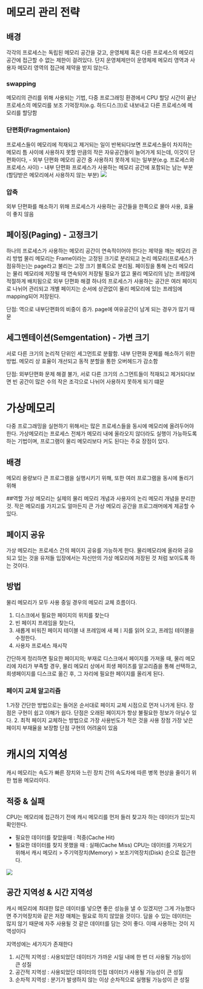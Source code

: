 # 메모리 관리 전략

  ## 배경
 각각의 프로세스는 독립된 메모리 공간을 갖고, 운영체제 혹은 다른 프로세스의 메모리공간에 접근할 수 없는 제한이 걸려있다. 단지 운영체제만이 운영체제 메모리 영역과 사용자 메모리 영역의 접근에 제약을 받지 않는다.

  ### swapping
  메모리의 관리를 위해 사용되는 기법, 
  다중 프로그래밍 환경에서 CPU 할당 시간이 끝난 프로세스의 메모리를 보조 기억장치(e.g. 하드디스크)로 내보내고 다른 프로세스에 메모리를 할당함
  
  ### 단편화(Fragmentaion)
  프로세스들이 메모리에 적재되고 제거되는 일이 반복되다보면 프로세스들이 차지하는 메모리 틈 사이에 사용하지 못할 만큼의 작은 자유공간들이 늘어가게 되는데, 이것이 단편화이다,
    - 외부 단편화
      메모리 공간 중 사용하지 못하게 되는 일부분(e.g. 프로세스와 프로세스 사이)
    - 내부 단편화
      프로세스가 사용하는 메모리 공간에 포함되는 남는 부분(할당받은 메모리에서 사용하지 않는 부분)
<img src='https://img1.daumcdn.net/thumb/R1280x0/?scode=mtistory2&fname=https%3A%2F%2Fblog.kakaocdn.net%2Fdn%2FcnqRKG%2Fbtq414Dp7eS%2Ff8zGXr8jZLUEDuwVkT4YT0%2Fimg.png'>

  ### 압축
  외부 단편화를 해소하기 위해 프로세스가 사용하는 공간들을 한쪽으로 몰아 사용, 효율이 좋지 않음

  ## 페이징(Paging) - 고정크기
  하나의 프로세스가 사용하는 메모리 공간이 연속적이어야 한다는 제약을 깨는 메모리 관리 방법
  물리 메모리는 Frame이라는 고정된 크기로 분리되고 논리 메모리(프로세스가 점유하는)는 page라고 불리는 고정 크기 블록으로 분리됨. 페이징을 통해 논리 메모리는 물리 메모리에 저장될 때 연속되어 저장될 필요가 없고 물리 메모리의 남는 프레임에 적절하게 배치됨으로 외부 단편화 해결 하나의 프로세스가 사용하는 공간은 여러 페이지로 나뉘어 관리되고 개별 페이지는 순서에 상관없이 물리 메모리에 있는 프레임에 mapping되어 저장된다.

단점: 역으로 내부단편화의 비중이 증가. page에 여유공간이 남게 되는 경우가 많기 때문 

  ## 세그멘테이션(Semgentation) - 가변 크기
  서로 다른 크기의 논리적 단위인 세그먼트로 분활함.
  내부 단편화 문제를 해소하기 위한 방법. 메모리 상 효율이 개선되고 동적 분할을 통한 오버헤드가 감소함
  
  단점: 외부단편화 문제 해결 불가, 서로 다른 크기의 스그먼트들이 적재되고 제거되다보면 빈 공간이 많은 수의 작은 조각으로 나뉘어 사용하지 못하게 되기 떄문
  
  
# 가상메모리
다중 프로그래밍을 실현하기 위해서는 많은 프로세스들을 동시에 메모리에 올려두어야 한다. 가상메모리는 프로세스 전체가 메모리 내에 올라오지 않더라도  실행이 가능하도록 하는 기법이며, 프로그램이 물리 메모리보다 커도 된다는 주요 장점이 있다. 

 ## 배경
 메모리 용량보다 큰 프로그램을 실행시키기 위해, 또한 여러 프로그램을 동시에 돌리기 위해
 
 ##역할
 가상 메모리는 실제의 물리 메모리 개념과 사용자의 논리 메모리 개념을 분리한 것. 작은 메모리를 가지고도 얼마든지 큰 가상 메모리 공간을 프로그래머에게 제공할 수 있다. 
 
 ## 페이지 공유
 가상 메모리는 프로세스 간의 페이지 공유를 가능하게 한다. 물리메모리에 올라와 공유되고 있는 것을 유저들 입장에서는 자신만의 가상 메모리에 저장된 것 처럼 보이도록 하는 것이다.
 
 ## 방법
 물리 메모리가 모두 사용 중일 경우의 메모리 교체 흐름이다.
 1. 디스크에서 필요한 페이지의 위치를 찾는다
 2. 빈 페이지 프레임을 찾는다,
 3. 새롭게 비워진 페이지 테이블 내 프레임에 새 페ㅣ지를 읽어 오고, 프레임 테이블을 수정한다.
 4. 사용자 프로세스 재시작
 
 간단하게 정리하면 필요한 페이지의; 부재로 디스크에서 페이지를 가져올 때, 물리 메모리에 자리가 부족할 경우, 물리 메모리 상에서 희생 페이즈를 알고리즘을 통해 선택하고, 희생페이지를 디스크로 옮긴 후, 그 자리에 필요한 페이지를 올리게 된다.
 
 ### 페이지 교체 알고리즘
 1.가장 간단한 방법으로는 들어온 순서대로 페이지 교체 시점으로 먼저 나가게 된다.
  장점은 구현이 쉽고 이해가 쉽다.
  단점은 오래된 페이지가 항상 불필요한 정보가 아닐수 있다.
 2. 최적 페이지 교체하는 방법으로 가장 사용빈도가 적은 것을 사용
  장점 가장 낮은 페이지 부재율을 보장함
  단점 구현의 어려움이 있음
 
 
 # 캐시의 지역성
 캐시 메모리는 속도가 빠른 장치와 느린 장치 간의 속도차에 따른 병목 현상을 줄이기 위한 범용 메모리이다.
 
 ## 적중 & 실패
 CPU는 메모리에 접근하기 전에 캐시 메모리를 먼저 들러 찾고자 하는 데이터가 있는지 확인한다.
 - 필요한 데이터를 찾았을때 : 적중(Cache Hit)
 - 필요한 데이터를 찾지 못했을 때 : 실패(Cache Miss)
  CPU는 데이터를 가져오기 위해서 캐시 메모리 > 주기억장치(Memory) > 보조기억장치(Disk) 순으로 접근한다.
<img src='https://mangchhe.github.io/assets/postImages/CacheMemory/dataFlowChart.png'>

## 공간 지역성 & 시간 지역성
캐시 메모리에 최대한 많은 데이터를 넣으면 좋은 성능을 낼 수 있겠지만 그게 가능했다면 주기억장치와 같은 저장 매체는 필요로 하지 않았을 것이다. 담을 수 있는 데이터는 많지 않기 때문에 자주 사용될 것 같은 데이터를 담는 것이 좋다. 이때 사용하는 것이 지역성이다


지역성에는 세가지가 존재한다
1. 시간적 지역성 : 사용되었던 데이터가 가까운 시일 내에 한 번 더 사용될 가능성이 큰 성질
2. 공간적 지역성 : 사용되었던 데이터의 인접 데이터가 사용될 가능성이 큰 성질
3. 순차적 지역성 : 분기가 발생하지 않는 이상 순차적으로 실행될 가능성이 큰 성질
 
